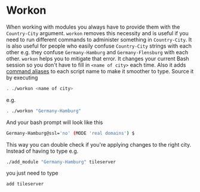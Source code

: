 # Workon

When working with modules you always have to provide them with the `Country-City` argument. `workon` removes this necessity and is useful if you need to run different commands to administer something in `Country-City`. It is also useful for people who easily confuse `Country-City` strings with each other e.g. they confuse `Germany-Hamburg` and `Germany-Flensburg` with each other. `workon` helps you to mitigate that error. It changes your current Bash session so you don't have to fill in `<name of city>` each time. Also it adds [command aliases](https://www.tutorialspoint.com/unix_commands/alias.htm) to each script name to make it smoother to type. Source it by executing

```bash
. ./workon <name of city>
```

e.g.

```bash
. ./workon "Germany-Hamburg"
```

And your bash prompt will look like this

```bash
Germany-Hamburg@ssl='no' (MODE 'real domains') $ 
```

This way you can double check if you're applying changes to the right city. Instead of having to type e.g.

```bash
./add_module "Germany-Hamburg" tileserver
```

you just need to type

```bash
add tileserver
```

